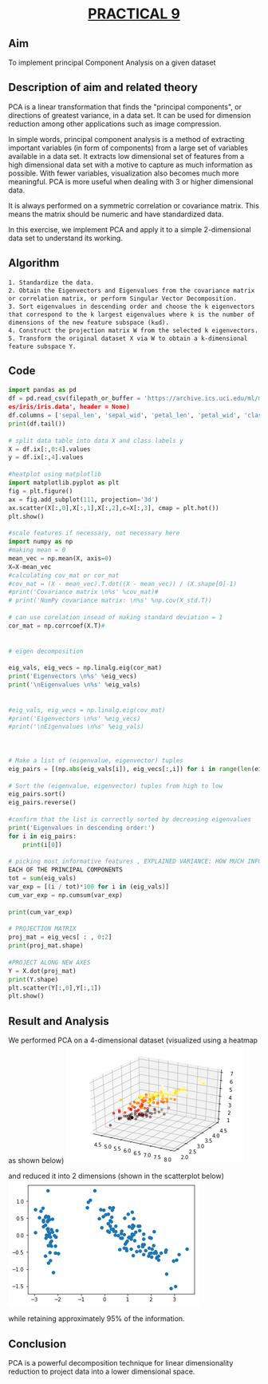 # <center><u>PRACTICAL 9</u></center> #
## Aim ##
To implement principal Component Analysis on a given dataset

## Description of aim and related theory ##
PCA is a linear transformation that finds the "principal components", or directions of greatest variance, in a data set. It can be used for dimension reduction among other applications such as image compression.

In simple words, principal component analysis is a method of extracting important variables (in form of components) from a large set of variables available in a data set. It extracts low dimensional set of features from a high dimensional data set with a motive to capture as much information as possible. With fewer variables, visualization also becomes much more meaningful. PCA is more useful when dealing with 3 or higher dimensional data.

It is always performed on a symmetric correlation or covariance matrix. This means the matrix should be numeric and have standardized data.

In this exercise, we implement PCA and apply it to a simple 2-dimensional data set to understand its working.

## Algorithm ##
``` algorithm
1. Standardize the data.
2. Obtain the Eigenvectors and Eigenvalues from the covariance matrix or correlation matrix, or perform Singular Vector Decomposition.
3. Sort eigenvalues in descending order and choose the k eigenvectors that correspond to the k largest eigenvalues where k is the number of dimensions of the new feature subspace (k≤d).
4. Construct the projection matrix W from the selected k eigenvectors.
5. Transform the original dataset X via W to obtain a k-dimensional feature subspace Y.
```
## Code ##
```python
import pandas as pd
df = pd.read_csv(filepath_or_buffer = 'https://archive.ics.uci.edu/ml/machine-learning-databas
es/iris/iris.data', header = None)
df.columns = ['sepal_len', 'sepal_wid', 'petal_len', 'petal_wid', 'class']
print(df.tail())

# split data table into data X and class labels y
X = df.ix[:,0:4].values
y = df.ix[:,4].values

#heatplot using matplotlib
import matplotlib.pyplot as plt
fig = plt.figure()
ax = fig.add_subplot(111, projection='3d')
ax.scatter(X[:,0],X[:,1],X[:,2],c=X[:,3], cmap = plt.hot())
plt.show()

#scale features if necessary, not necessary here
import numpy as np
#making mean = 0
mean_vec = np.mean(X, axis=0)
X=X-mean_vec
#calculating cov_mat or cor_mat
#cov_mat = (X - mean_vec).T.dot((X - mean_vec)) / (X.shape[0]-1)
#print('Covariance matrix \n%s' %cov_mat)#
# print('NumPy covariance matrix: \n%s' %np.cov(X_std.T))

# can use corelation insead of making standard deviation = 1
cor_mat = np.corrcoef(X.T)#


# eigen decomposition

eig_vals, eig_vecs = np.linalg.eig(cor_mat)
print('Eigenvectors \n%s' %eig_vecs)
print('\nEigenvalues \n%s' %eig_vals)


#eig_vals, eig_vecs = np.linalg.eig(cov_mat)
#print('Eigenvectors \n%s' %eig_vecs)
#print('\nEigenvalues \n%s' %eig_vals)



# Make a list of (eigenvalue, eigenvector) tuples
eig_pairs = [(np.abs(eig_vals[i]), eig_vecs[:,i]) for i in range(len(eig_vals))]

# Sort the (eigenvalue, eigenvector) tuples from high to low
eig_pairs.sort()
eig_pairs.reverse()

#confirm that the list is correctly sorted by decreasing eigenvalues
print('Eigenvalues in descending order:')
for i in eig_pairs:
    print(i[0])

# picking most informative features , EXPLAINED VARIANCE: HOW MUCH INFO COULD BE ATTRIBUTED TO
EACH OF THE PRINCIPAL COMPONENTS
tot = sum(eig_vals)
var_exp = [(i / tot)*100 for i in (eig_vals)]
cum_var_exp = np.cumsum(var_exp)

print(cum_var_exp)

# PROJECTION MATRIX
proj_mat = eig_vecs[ : , 0:2]
print(proj_mat.shape)

#PROJECT ALONG NEW AXES
Y = X.dot(proj_mat)
print(Y.shape)
plt.scatter(Y[:,0],Y[:,1])
plt.show()
```
## Result and Analysis ##
We performed PCA on a 4-dimensional dataset (visualized using a heatmap as shown below)
![pca](pc1.png)

and reduced it into 2 dimensions (shown in the scatterplot below) 
![image_name](pc2.png)

while retaining approximately 95% of the information.
## Conclusion ##
PCA is a powerful decomposition technique for linear dimensionality reduction to project data into a lower dimensional space.